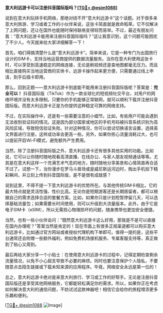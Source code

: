 **意大利远游卡可以注册抖音国际版吗？[[TG💪+ @esim1088](https://t.me/s/esim1088)]**

说到在意大利玩转手机网络，那绝对绕不开“意大利远游卡”这个话题。对于很多来意大利旅游、学习或者工作的小伙伴来说，这张卡简直就是救命稻草。它不仅解决了上网问题，还让在国外也能随时保持联络变得轻而易举。不过，最近有朋友问我：“意大利远游卡能用来注册抖音国际版吗？”这让我意识到，这个问题可能困扰了不少人。今天就来给大家详细解答一下！

首先，咱们得搞清楚什么是“意大利远游卡”。简单来说，它是一种专门为出国旅行设计的SIM卡，支持当地运营商提供的数据流量服务。当你在意大利使用这张卡时，可以享受到高速稳定的网络连接，无论是刷视频还是查地图都毫无压力。而且相比直接购买当地运营商的实体卡，远游卡操作起来更方便，只需要通过线上申请，到手后插卡即用。

那么，回到正题——意大利远游卡到底能不能用来注册抖音国际版呢？答案是：**完全可以！** 抖音国际版（TikTok）作为一款全球化的短视频社交平台，对用户的网络环境并没有太多限制。只要你的手机能够正常联网，就可以顺利下载并注册抖音国际版。而意大利远游卡正是为你提供这种稳定可靠的网络支持。

不过，在实际操作中，还是有一些需要注意的小细节。比如，有些用户可能会遇到无法收到验证码的情况。这是因为部分国家或地区的手机号码被抖音系统识别为高风险区域，导致短信验证失败。针对这种情况，你可以尝试切换语言设置，选择英文界面进行注册，这样成功率会更高一些。另外，如果你担心流量消耗过大，也可以提前开启Wi-Fi模式，避免额外产生费用。

当然，除了注册抖音国际版之外，意大利远游卡还有很多其他实用的功能。比如说，它可以让你随时随地观看高清直播、在线办公、与家人朋友视频通话等等。尤其是在意大利这样一个充满艺术气息的地方，随时随地分享美景和心情简直再合适不过了。试想一下，当你漫步在罗马斗兽场或是威尼斯运河边时，掏出手机拍下精彩瞬间，并立刻上传到抖音国际版，是不是很有成就感？

说到这里，不得不提一下意大利远游卡的优势所在。与其他传统SIM卡相比，它的最大特点就是灵活性强、性价比高。无论你是短期游客还是长期居留者，都可以根据自己的需求选择合适的套餐方案。比如，如果你只是计划短暂停留几天，可以选择基础流量包；如果需要长时间使用，则可以升级到大流量版本。此外，由于它是电子SIM卡（eSIM），所以无需担心物理损坏的问题，随身携带也更加安全便捷。

当然，也有一些小伙伴会问：“既然意大利远游卡这么好用，那我是不是可以直接在国内办理呢？”答案当然是肯定的！现在市面上有很多正规渠道都可以购买意大利远游卡，比如通过官方网站或者授权代理机构下单即可。值得一提的是，这些平台通常还会附赠一些额外福利，例如免费机场接机服务、专属客服支持等，真正做到了贴心又周到。

最后再给大家分享一个小贴士：在使用意大利远游卡的过程中，记得定期检查剩余流量情况，以免不小心超支导致不必要的麻烦。同时也要注意保护个人隐私，不要随意点击陌生链接或下载未知来源的应用程序。毕竟，网络安全永远是第一位的！

总之，意大利远游卡绝对是来意大利旅行、学习或工作的好帮手。无论是注册抖音国际版还是享受其他网络服务，它都能轻松满足你的需求。所以，如果你正在考虑如何解决意大利的通信问题，不妨试试这款神器吧！相信它会给你的旅程增添更多乐趣和便利。

[[TG💪+ @esim1088](https://t.me/s/esim1088) ![Image](https://i.postimg.cc/4NQfJmqS/Snipaste-2025-05-13-00-14-12.png)]